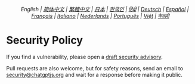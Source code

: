 <div align="center">
<h6>
<a href="./"><img height=15 style="margin: 0 3px -2px" src="https://raw.githubusercontent.com/kudoai/chatgpt.js/6fa1659feadaf70853996dc7d7f6e1ab5a1e6301/media/images/icons/earth-americas.svg"></a>
English |
<a href="zh-cn/SECURITY.md">简体中文</a> |
<a href="zh-tw/SECURITY.md">繁體中文</a> |
<a href="ja/SECURITY.md">日本</a> |
<a href="ko/SECURITY.md">한국인</a> |
<a href="hi/SECURITY.md">हिंदी</a> |
<a href="de/SECURITY.md">Deutsch</a> |
<a href="es/SECURITY.md">Español</a> |
<a href="fr/SECURITY.md">Français</a> |
<a href="it/SECURITY.md">Italiano</a> |
<a href="nl/SECURITY.md">Nederlands</a> |
<a href="pt/SECURITY.md">Português</a> |
<a href="vi/SECURITY.md">Việt</a> |
<a href="np/SECURITY.md">नेपाली</a>
</h6>
</div>

# Security Policy

If you find a vulnerability, please open a [draft security advisory](https://github.com/kudoai/chatgpt.js/security/advisories/new).

Pull requests are also welcome, but for safety reasons, send an email to security@chatgptjs.org and wait for a response before making it public.
